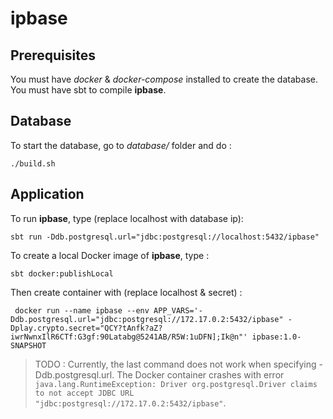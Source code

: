 # ipbase

## Prerequisites
You must have *docker* & *docker-compose* installed to create the database.
You must have sbt to compile **ipbase**.

## Database

To start the database, go to *database/* folder and do :

`./build.sh`

## Application

To run **ipbase**, type (replace localhost with database ip):

`sbt run -Ddb.postgresql.url="jdbc:postgresql://localhost:5432/ipbase"`

To create a local Docker image of **ipbase**, type :

`sbt docker:publishLocal`

Then create container with (replace localhost & secret) :

` docker run --name ipbase --env APP_VARS='-Ddb.postgresql.url="jdbc:postgresql://172.17.0.2:5432/ipbase" -Dplay.crypto.secret="QCY?tAnfk?aZ?iwrNwnxIlR6CTf:G3gf:90Latabg@5241AB/R5W:1uDFN];Ik@n"' ipbase:1.0-SNAPSHOT`

> TODO : Currently, the last command does not work when specifying -Ddb.postgresql.url. The Docker container crashes with error `java.lang.RuntimeException: Driver org.postgresql.Driver claims to not accept JDBC URL "jdbc:postgresql://172.17.0.2:5432/ipbase"`.